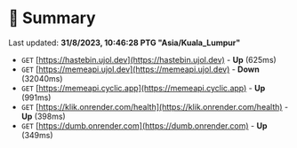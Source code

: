 # 📖 Summary
Last updated: **31/8/2023, 10:46:28 PTG "Asia/Kuala_Lumpur"**

- `GET` [https://hastebin.ujol.dev](https://hastebin.ujol.dev) - **Up** (625ms)
- `GET` [https://memeapi.ujol.dev](https://memeapi.ujol.dev) - **Down** (32040ms)
- `GET` [https://memeapi.cyclic.app](https://memeapi.cyclic.app) - **Up** (991ms)
- `GET` [https://klik.onrender.com/health](https://klik.onrender.com/health) - **Up** (398ms)
- `GET` [https://dumb.onrender.com](https://dumb.onrender.com) - **Up** (349ms)
